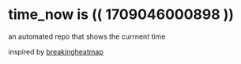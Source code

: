 # time_now is (( 1709046000898 ))

an automated repo that shows the currnent time

inspired by [breakingheatmap](https://github.com/breakingheatmap/breakingheatmap)